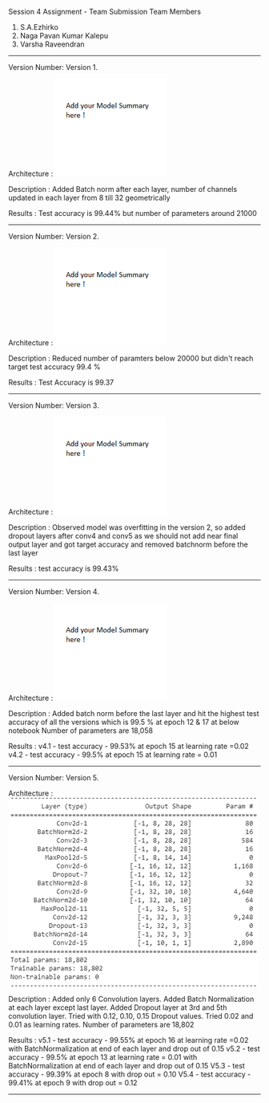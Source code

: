 Session 4 Assignment - Team Submission
Team Members
1. S.A.Ezhirko
2. Naga Pavan Kumar Kalepu
3. Varsha Raveendran
**********************************************************************************************************************
Version Number: Version 1.

Architecture : ![](Images/Add.png)   

Description : Added Batch norm after each layer, number of channels updated in each layer from 8 till 32 geometrically

Results : Test accuracy is 99.44% but number of parameters around 21000

**********************************************************************************************************************
Version Number: Version 2.

Architecture : ![](Images/Add.png)   

Description : Reduced number of paramters below 20000 but didn't reach target test accuracy 99.4 %

Results : Test Accuracy is 99.37

**********************************************************************************************************************
Version Number: Version 3.

Architecture : ![](Images/Add.png)   

Description : Observed model was overfitting in the version 2, so added dropout layers after conv4 and conv5 as we should not add near final output layer and got target accuracy and removed batchnorm before the last layer

Results : test accuracy is 99.43%

**********************************************************************************************************************
Version Number: Version 4.

Architecture : ![](Images/Add.png)   

Description : Added batch norm before the last layer and hit the highest test accuracy of all the versions which is 99.5 % at epoch 12 & 17 at below notebook
Number of parameters are 18,058

Results : v4.1 - test accuracy - 99.53% at epoch 15 at learning rate =0.02
          v4.2 - test accuracy - 99.5% at epoch 15 at learning rate = 0.01
**********************************************************************************************************************
Version Number: Version 5.

Architecture : ![](Images/Version5.png)   

Description : Added only 6 Convolution layers. Added Batch Normalization at each layer except last layer. Added Dropout layer at 3rd and 5th convolution layer. Tried with 0.12, 0.10, 0.15 Dropout values. Tried 0.02 and 0.01 as learning rates.
Number of parameters are 18,802 

Results : v5.1 - test accuracy - 99.55% at epoch 16 at learning rate =0.02 with BatchNormalization at end of each layer and drop out of 0.15
          v5.2 - test accuracy - 99.5% at epoch 13 at learning rate = 0.01 with BatchNormalization at end of each layer and drop out of 0.15
          V5.3 - test accuracy - 99.39% at epoch 8 with drop out = 0.10
          V5.4 - test accuracy - 99.41% at epoch 9 with drop out = 0.12
**********************************************************************************************************************
